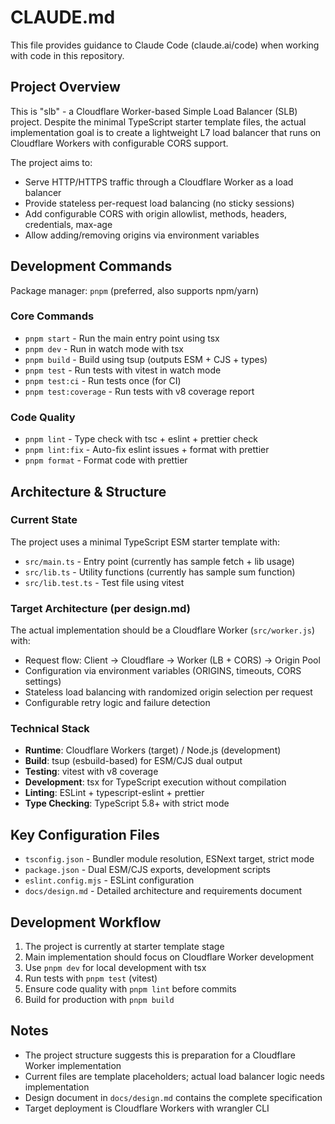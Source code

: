 # CLAUDE.md

This file provides guidance to Claude Code (claude.ai/code) when working with code in this repository.

## Project Overview

This is "slb" - a Cloudflare Worker-based Simple Load Balancer (SLB) project. Despite the minimal TypeScript starter template files, the actual implementation goal is to create a lightweight L7 load balancer that runs on Cloudflare Workers with configurable CORS support.

The project aims to:
- Serve HTTP/HTTPS traffic through a Cloudflare Worker as a load balancer
- Provide stateless per-request load balancing (no sticky sessions)
- Add configurable CORS with origin allowlist, methods, headers, credentials, max-age
- Allow adding/removing origins via environment variables

## Development Commands

Package manager: `pnpm` (preferred, also supports npm/yarn)

### Core Commands
- `pnpm start` - Run the main entry point using tsx
- `pnpm dev` - Run in watch mode with tsx
- `pnpm build` - Build using tsup (outputs ESM + CJS + types)
- `pnpm test` - Run tests with vitest in watch mode
- `pnpm test:ci` - Run tests once (for CI)
- `pnpm test:coverage` - Run tests with v8 coverage report

### Code Quality
- `pnpm lint` - Type check with tsc + eslint + prettier check
- `pnpm lint:fix` - Auto-fix eslint issues + format with prettier
- `pnpm format` - Format code with prettier

## Architecture & Structure

### Current State
The project uses a minimal TypeScript ESM starter template with:
- `src/main.ts` - Entry point (currently has sample fetch + lib usage)
- `src/lib.ts` - Utility functions (currently has sample sum function)
- `src/lib.test.ts` - Test file using vitest

### Target Architecture (per design.md)
The actual implementation should be a Cloudflare Worker (`src/worker.js`) with:
- Request flow: Client → Cloudflare → Worker (LB + CORS) → Origin Pool
- Configuration via environment variables (ORIGINS, timeouts, CORS settings)
- Stateless load balancing with randomized origin selection per request
- Configurable retry logic and failure detection

### Technical Stack
- **Runtime**: Cloudflare Workers (target) / Node.js (development)
- **Build**: tsup (esbuild-based) for ESM/CJS dual output
- **Testing**: vitest with v8 coverage
- **Development**: tsx for TypeScript execution without compilation
- **Linting**: ESLint + typescript-eslint + prettier
- **Type Checking**: TypeScript 5.8+ with strict mode

## Key Configuration Files
- `tsconfig.json` - Bundler module resolution, ESNext target, strict mode
- `package.json` - Dual ESM/CJS exports, development scripts
- `eslint.config.mjs` - ESLint configuration
- `docs/design.md` - Detailed architecture and requirements document

## Development Workflow
1. The project is currently at starter template stage
2. Main implementation should focus on Cloudflare Worker development
3. Use `pnpm dev` for local development with tsx
4. Run tests with `pnpm test` (vitest)
5. Ensure code quality with `pnpm lint` before commits
6. Build for production with `pnpm build`

## Notes
- The project structure suggests this is preparation for a Cloudflare Worker implementation
- Current files are template placeholders; actual load balancer logic needs implementation
- Design document in `docs/design.md` contains the complete specification
- Target deployment is Cloudflare Workers with wrangler CLI